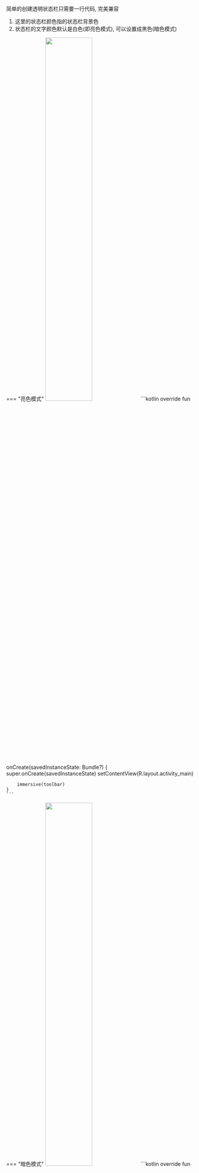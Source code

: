 简单的创建透明状态栏只需要一行代码, 完美兼容


1. 这里的状态栏颜色指的状态栏背景色
1. 状态栏的文字颜色默认是白色(即亮色模式), 可以设置成黑色(暗色模式)


=== "亮色模式"
    <img src="https://i.imgur.com/n4lPbRt.png" width="50%"/>
    ```kotlin
    override fun onCreate(savedInstanceState: Bundle?) {
        super.onCreate(savedInstanceState)
        setContentView(R.layout.activity_main)

        immersive(toolbar)
    }
    ```

=== "暗色模式"
    <img src="https://i.imgur.com/5JSSXXn.png" width="50%"/>
    ```kotlin
    override fun onCreate(savedInstanceState: Bundle?) {
        super.onCreate(savedInstanceState)
        setContentView(R.layout.activity_main)

        immersiveDark(toolbar)
    }
    ```

<br>

## 函数
```kotlin
fun Activity.immersive(
    view: View? = null, // 给指定的视图设置一个paddingTop避免被状态栏覆盖
    @ColorInt color: Int = DEFAULT_COLOR, // 状态栏背景颜色
    @FloatRange(from = 0.0, to = 1.0) alpha: Float = DEFAULT_ALPHA // 背景颜色的透明度 0 - 1
)

fun Activity.immersiveDark(
    view: View? = null,
    darkMode: Boolean = true, // 状态栏的文字颜色是否显示黑色
    @ColorInt color: Int = DEFAULT_COLOR,
    @FloatRange(from = 0.0, to = 1.0) alpha: Float = DEFAULT_ALPHA
)

fun Activity.darkMode(darkMode: Boolean = true)
// 可以通过此函数单独设置暗色模式或者恢复为亮色模式
```

<br>

!!! tip
    Toolbar即你在布局中创建的标题栏视图
    ```xml
    <LinearLayout xmlns:android="http://schemas.android.com/apk/res/android"
        xmlns:app="http://schemas.android.com/apk/res-auto"
        xmlns:tools="http://schemas.android.com/tools"
        android:layout_width="match_parent"
        android:layout_height="match_parent"
        android:orientation="vertical"
        tools:context=".MainActivity">

        <androidx.appcompat.widget.Toolbar
            android:id="@+id/toolbar"
            android:layout_width="match_parent"
            android:layout_height="56dp"
            android:background="@color/colorPrimary"
            android:theme="@style/Toolbar"
            app:title="ToolBar"
            app:titleTextColor="@android:color/white" />

    </LinearLayout>
    ```